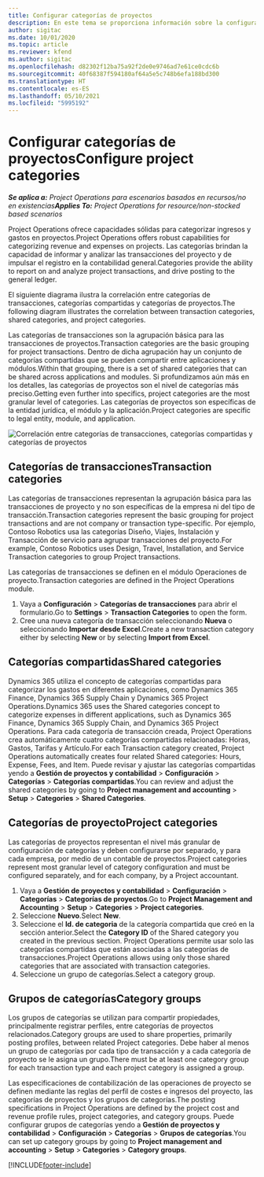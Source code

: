 ```yaml
---
title: Configurar categorías de proyectos
description: En este tema se proporciona información sobre la configuración de categorías de proyecto.
author: sigitac
ms.date: 10/01/2020
ms.topic: article
ms.reviewer: kfend
ms.author: sigitac
ms.openlocfilehash: d82302f12ba75a92f2de0e9746ad7e61ce0cdc6b
ms.sourcegitcommit: 40f68387f594180af64a5e5c748b6efa188bd300
ms.translationtype: HT
ms.contentlocale: es-ES
ms.lasthandoff: 05/10/2021
ms.locfileid: "5995192"
---
```

# <a name="configure-project-categories"></a><span data-ttu-id="34a79-103">Configurar categorías de proyectos</span><span class="sxs-lookup"><span data-stu-id="34a79-103">Configure project categories</span></span>

<span data-ttu-id="34a79-104">_**Se aplica a:** Project Operations para escenarios basados en recursos/no en existencias_</span><span class="sxs-lookup"><span data-stu-id="34a79-104">_**Applies To:** Project Operations for resource/non-stocked based scenarios_</span></span>

<span data-ttu-id="34a79-105">Project Operations ofrece capacidades sólidas para categorizar ingresos y gastos en proyectos.</span><span class="sxs-lookup"><span data-stu-id="34a79-105">Project Operations offers robust capabilities for categorizing revenue and expenses on projects.</span></span> <span data-ttu-id="34a79-106">Las categorías brindan la capacidad de informar y analizar las transacciones del proyecto y de impulsar el registro en la contabilidad general.</span><span class="sxs-lookup"><span data-stu-id="34a79-106">Categories provide the ability to report on and analyze project transactions, and drive posting to the general ledger.</span></span>

<span data-ttu-id="34a79-107">El siguiente diagrama ilustra la correlación entre categorías de transacciones, categorías compartidas y categorías de proyectos.</span><span class="sxs-lookup"><span data-stu-id="34a79-107">The following diagram illustrates the correlation between transaction categories, shared categories, and project categories.</span></span> 

<span data-ttu-id="34a79-108">Las categorías de transacciones son la agrupación básica para las transacciones de proyectos.</span><span class="sxs-lookup"><span data-stu-id="34a79-108">Transaction categories are the basic grouping for project transactions.</span></span> <span data-ttu-id="34a79-109">Dentro de dicha agrupación hay un conjunto de categorías compartidas que se pueden compartir entre aplicaciones y módulos.</span><span class="sxs-lookup"><span data-stu-id="34a79-109">Within that grouping, there is a set of shared categories that can be shared across applications and modules.</span></span> <span data-ttu-id="34a79-110">Si profundizamos aún más en los detalles, las categorías de proyectos son el nivel de categorías más preciso.</span><span class="sxs-lookup"><span data-stu-id="34a79-110">Getting even further into specifics, project categories are the most granular level of categories.</span></span> <span data-ttu-id="34a79-111">Las categorías de proyectos son específicas de la entidad jurídica, el módulo y la aplicación.</span><span class="sxs-lookup"><span data-stu-id="34a79-111">Project categories are specific to legal entity, module, and application.</span></span>

![Correlación entre categorías de transacciones, categorías compartidas y categorías de proyectos](media/project-categories.png)

## <a name="transaction-categories"></a><span data-ttu-id="34a79-113">Categorías de transacciones</span><span class="sxs-lookup"><span data-stu-id="34a79-113">Transaction categories</span></span>

<span data-ttu-id="34a79-114">Las categorías de transacciones representan la agrupación básica para las transacciones de proyecto y no son específicas de la empresa ni del tipo de transacción.</span><span class="sxs-lookup"><span data-stu-id="34a79-114">Transaction categories represent the basic grouping for project transactions and are not company or transaction type-specific.</span></span> <span data-ttu-id="34a79-115">Por ejemplo, Contoso Robotics usa las categorías Diseño, Viajes, Instalación y Transacción de servicio para agrupar transacciones del proyecto.</span><span class="sxs-lookup"><span data-stu-id="34a79-115">For example, Contoso Robotics uses Design, Travel, Installation, and Service Transaction categories to group Project transactions.</span></span>

<span data-ttu-id="34a79-116">Las categorías de transacciones se definen en el módulo Operaciones de proyecto.</span><span class="sxs-lookup"><span data-stu-id="34a79-116">Transaction categories are defined in the Project Operations module.</span></span> 
1. <span data-ttu-id="34a79-117">Vaya a **Configuración** \> **Categorías de transacciones** para abrir el formulario.</span><span class="sxs-lookup"><span data-stu-id="34a79-117">Go to **Settings** \> **Transaction Categories** to open the form.</span></span> 
2. <span data-ttu-id="34a79-118">Cree una nueva categoría de transacción seleccionando **Nueva** o seleccionando **Importar desde Excel**.</span><span class="sxs-lookup"><span data-stu-id="34a79-118">Create a new transaction category either by selecting **New** or by selecting **Import from Excel**.</span></span>

## <a name="shared-categories"></a><span data-ttu-id="34a79-119">Categorías compartidas</span><span class="sxs-lookup"><span data-stu-id="34a79-119">Shared categories</span></span>

<span data-ttu-id="34a79-120">Dynamics 365 utiliza el concepto de categorías compartidas para categorizar los gastos en diferentes aplicaciones, como Dynamics 365 Finance, Dynamics 365 Supply Chain y Dynamics 365 Project Operations.</span><span class="sxs-lookup"><span data-stu-id="34a79-120">Dynamics 365 uses the Shared categories concept to categorize expenses in different applications, such as Dynamics 365 Finance, Dynamics 365 Supply Chain, and Dynamics 365 Project Operations.</span></span> <span data-ttu-id="34a79-121">Para cada categoría de transacción creada, Project Operations crea automáticamente cuatro categorías compartidas relacionadas: Horas, Gastos, Tarifas y Artículo.</span><span class="sxs-lookup"><span data-stu-id="34a79-121">For each Transaction category created, Project Operations automatically creates four related Shared categories: Hours, Expense, Fees, and Item.</span></span> <span data-ttu-id="34a79-122">Puede revisar y ajustar las categorías compartidas yendo a **Gestión de proyectos y contabilidad** \> **Configuración** \> **Categorías** \> **Categorías compartidas**.</span><span class="sxs-lookup"><span data-stu-id="34a79-122">You can review and adjust the shared categories by going to **Project management and accounting** \> **Setup** \> **Categories** \> **Shared Categories**.</span></span>

## <a name="project-categories"></a><span data-ttu-id="34a79-123">Categorías de proyecto</span><span class="sxs-lookup"><span data-stu-id="34a79-123">Project categories</span></span>

<span data-ttu-id="34a79-124">Las categorías de proyectos representan el nivel más granular de configuración de categorías y deben configurarse por separado, y para cada empresa, por medio de un contable de proyectos.</span><span class="sxs-lookup"><span data-stu-id="34a79-124">Project categories represent most granular level of category configuration and must be configured separately, and for each company, by a Project accountant.</span></span>

1. <span data-ttu-id="34a79-125">Vaya a **Gestión de proyectos y contabilidad** \> **Configuración** \> **Categorías** \> **Categorías de proyectos**.</span><span class="sxs-lookup"><span data-stu-id="34a79-125">Go to **Project Management and Accounting** \> **Setup** \> **Categories** \> **Project categories**.</span></span>
2. <span data-ttu-id="34a79-126">Seleccione **Nuevo**.</span><span class="sxs-lookup"><span data-stu-id="34a79-126">Select **New**.</span></span>
3. <span data-ttu-id="34a79-127">Seleccione el **Id. de categoria** de la categoría compartida que creó en la sección anterior.</span><span class="sxs-lookup"><span data-stu-id="34a79-127">Select the **Category ID** of the Shared category you created in the previous section.</span></span> <span data-ttu-id="34a79-128">Project Operations permite usar solo las categorías compartidas que están asociadas a las categorías de transacciones.</span><span class="sxs-lookup"><span data-stu-id="34a79-128">Project Operations allows using only those shared categories that are associated with transaction categories.</span></span>
4. <span data-ttu-id="34a79-129">Seleccione un grupo de categorías.</span><span class="sxs-lookup"><span data-stu-id="34a79-129">Select a category group.</span></span>

## <a name="category-groups"></a><span data-ttu-id="34a79-130">Grupos de categorías</span><span class="sxs-lookup"><span data-stu-id="34a79-130">Category groups</span></span>

<span data-ttu-id="34a79-131">Los grupos de categorías se utilizan para compartir propiedades, principalmente registrar perfiles, entre categorías de proyectos relacionados.</span><span class="sxs-lookup"><span data-stu-id="34a79-131">Category groups are used to share properties, primarily posting profiles, between related Project categories.</span></span> <span data-ttu-id="34a79-132">Debe haber al menos un grupo de categorías por cada tipo de transacción y a cada categoría de proyecto se le asigna un grupo.</span><span class="sxs-lookup"><span data-stu-id="34a79-132">There must be at least one category group for each transaction type and each project category is assigned a group.</span></span>

<span data-ttu-id="34a79-133">Las especificaciones de contabilización de las operaciones de proyecto se definen mediante las reglas del perfil de costes e ingresos del proyecto, las categorías de proyectos y los grupos de categorías.</span><span class="sxs-lookup"><span data-stu-id="34a79-133">The posting specifications in Project Operations are defined by the project cost and revenue profile rules, project categories, and category groups.</span></span> <span data-ttu-id="34a79-134">Puede configurar grupos de categorías yendo a **Gestión de proyectos y contabilidad** \> **Configuración** \> **Categorías** \> **Grupos de categorías**.</span><span class="sxs-lookup"><span data-stu-id="34a79-134">You can set up category groups by going to **Project management and accounting** \> **Setup** \> **Categories** \> **Category groups**.</span></span>


[!INCLUDE[footer-include](../includes/footer-banner.md)]